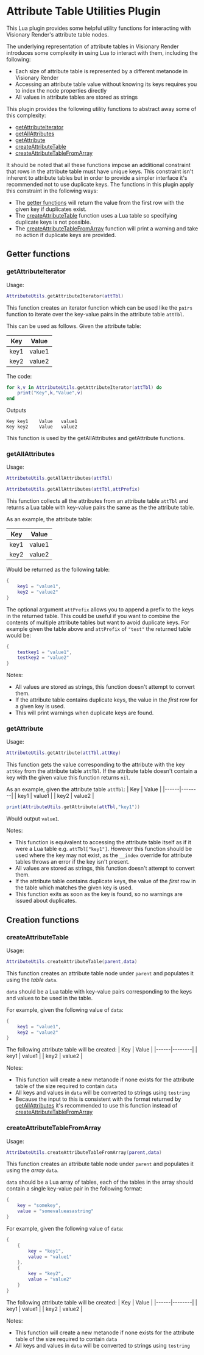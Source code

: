 # Attribute Table Utilities Plugin

This Lua plugin provides some helpful utility functions for interacting with Visionary Render's attribute table nodes.

The underlying representation of attribute tables in Visionary Render introduces some complexity in using Lua to interact with them, including the following:
 - Each size of attribute table is represented by a different metanode in Visionary Render
 - Accessing an attribute table value without knowing its keys requires you to index the node properties directly
 - All values in attribute tables are stored as strings

This plugin provides the following utility functions to abstract away some of this complexity:

 - [getAttributeIterator](#getattributeiterator)
 - [getAllAttributes](#getallattributes)
 - [getAttribute](#getattribute)
 - [createAttributeTable](#createattributetable)
 - [createAttributeTableFromArray](#createattributetablefromarray)

It should be noted that all these functions impose an additional constraint that rows in the attribute table must have unique keys. This constraint isn't inherent to attribute tables but in order to provide a simpler interface it's recommended not to use duplicate keys. The functions in this plugin apply this constraint in the following ways:
 - The [getter functions](#getter-functions) will return the value from the first row with the given key if duplicates exist.
 - The [createAttributeTable](#createattributetable) function uses a Lua table so specifying duplicate keys is not possible.
 - The [createAttributeTableFromArray](#createattributetablefromarray) function will print a warning and take no action if duplicate keys are provided.

## Getter functions

### getAttributeIterator

Usage:
```lua
AttributeUtils.getAttributeIterator(attTbl)
```
This function creates an iterator function which can be used like the `pairs` function to iterate over the key-value pairs in the attribute table  `attTbl`.

This can be used as follows. Given the attribute table:

| Key  | Value  |
|------|--------|
| key1 | value1 |
| key2 | value2 |

The code:
```lua
for k,v in AttributeUtils.getAttributeIterator(attTbl) do
	print("Key",k,"Value",v)
end
```
Outputs
```
Key	key1	Value	value1
Key	key2	Value	value2
```

This function is used by the getAllAttributes and getAttribute functions.

### getAllAttributes

Usage:
```lua
AttributeUtils.getAllAttributes(attTbl)

AttributeUtils.getAllAttributes(attTbl,attPrefix)
```

This function collects all the attributes from an attribute table `attTbl` and returns a Lua table with key-value pairs the same as the the attribute table.

As an example, the attribute table:

| Key  | Value  |
|------|--------|
| key1 | value1 |
| key2 | value2 |

Would be returned as the following table:
```lua
{
	key1 = "value1",
	key2 = "value2"
}
```

The optional argument `attPrefix` allows you to append a prefix to the keys in the returned table. This could be useful if you want to combine the contents of multiple attribute tables but want to avoid duplicate keys. For example given the table above and `attPrefix` of `"test"` the returned table would be:
```lua
{
	testkey1 = "value1",
	testkey2 = "value2"
}
```

Notes:
 - All values are stored as strings, this function doesn't attempt to convert them.
 - If the attribute table contains duplicate keys, the value in the *first* row for a given key is used.
 - This will print warnings when duplicate keys are found.

### getAttribute

Usage:
```lua
AttributeUtils.getAttribute(attTbl,attKey)
```

This function gets the value corresponding to the attribute with the key `attKey` from the attribute table `attTbl`. If the attribute table doesn't contain a key with the given value this function returns `nil`.

As an example, given the attribute table `attTbl`:
| Key  | Value  |
|------|--------|
| key1 | value1 |
| key2 | value2 |

```lua
print(AttributeUtils.getAttribute(attTbl,"key1"))
```

Would output `value1`.

Notes:
 - This function is equivalent to accessing the attribute table itself as if it were a Lua table e.g. `attTbl["key1"]`. However this function should be used where the key may not exist, as the `__index` override for attribute tables throws an error if the key isn't present.
 - All values are stored as strings, this function doesn't attempt to convert them.
 - If the attribute table contains duplicate keys, the value of the *first* row in the table which matches the given key is used.
 - This function exits as soon as the key is found, so no warnings are issued about duplicates.

## Creation functions

### createAttributeTable

Usage:
```lua
AttributeUtils.createAttributeTable(parent,data)
```

This function creates an attribute table node under `parent` and populates it using the *table* `data`.

`data` should be a Lua table with key-value pairs corresponding to the keys and values to be used in the table.

For example, given the following value of `data`:
```lua
{
	key1 = "value1",
	key2 = "value2"
}
```

The following attribute table will be created:
| Key  | Value  |
|------|--------|
| key1 | value1 |
| key2 | value2 |

Notes:
 - This function will create a new metanode if none exists for the attribute table of the size required to contain `data`
 - All keys and values in `data` will be converted to strings using `tostring`
 - Because the input to this is consistent with the format returned by [getAllAttributes](#getallattributes) it's recommended to use this function instead of [createAttributeTableFromArray](#createattributetablefromarray)

### createAttributeTableFromArray

Usage:
```lua
AttributeUtils.createAttributeTableFromArray(parent,data)
```

This function creates an attribute table node under `parent` and populates it using the *array* `data`.

`data` should be a Lua array of tables, each of the tables in the array should contain a single key-value pair in the following format:
```lua
{
	key = "somekey",
	value = "somevalueasastring"
}
```

For example, given the following value of `data`:
```lua
{
	{
		key = "key1",
		value = "value1"
	},
	{
		key = "key2",
		value = "value2"
	}
}
```

The following attribute table will be created:
| Key  | Value  |
|------|--------|
| key1 | value1 |
| key2 | value2 |

Notes:
 - This function will create a new metanode if none exists for the attribute table of the size required to contain `data`
 - All keys and values in `data` will be converted to strings using `tostring`